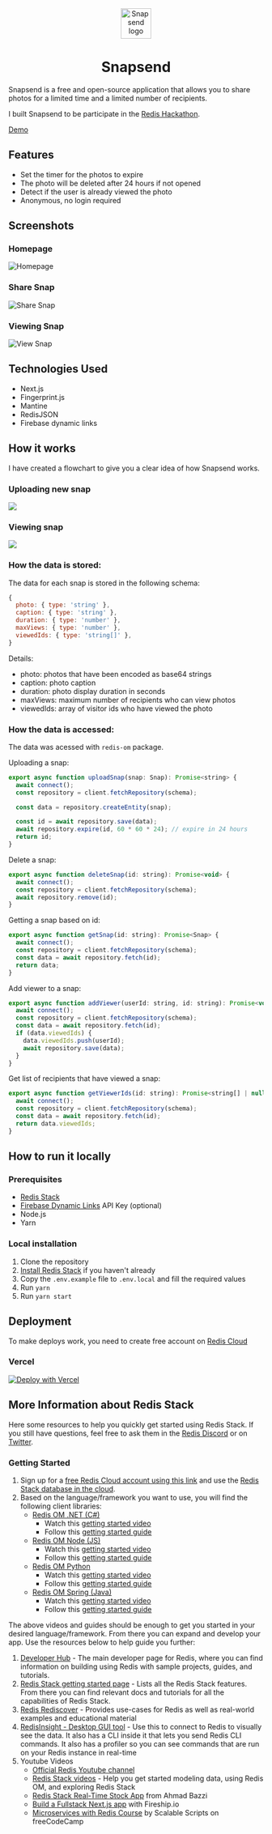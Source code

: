 <div align="center">
  <img alt="Snapsend logo" width=60 src="https://user-images.githubusercontent.com/67826350/187028090-5fa001bc-f35f-4b6b-8a3b-729fa6e4ec29.png">
  <h1>Snapsend</h1>
</div>

Snapsend is a free and open-source application that allows you to share photos for a limited time and a limited number of recipients.

I built Snapsend to be participate in the [Redis Hackathon](https://dev.to/devteam/announcing-the-redis-hackathon-on-dev-3248).

[Demo](https://Snapsend.wastu.dev)

## Features

- Set the timer for the photos to expire
- The photo will be deleted after 24 hours if not opened
- Detect if the user is already viewed the photo
- Anonymous, no login required

## Screenshots
### Homepage
![Homepage](https://user-images.githubusercontent.com/67826350/187028255-ab1d6f86-079d-4234-a493-8c2a5a8e32a9.png)
### Share Snap
![Share Snap](https://user-images.githubusercontent.com/67826350/187028137-1f2da01a-4bc9-4a54-b0fa-63f08e04e1d7.png)
### Viewing Snap
![View Snap](https://user-images.githubusercontent.com/67826350/187028140-0df30e0b-a159-49ac-a068-a17e6efe49bf.png)


## Technologies Used

- Next.js
- Fingerprint.js
- Mantine
- RedisJSON
- Firebase dynamic links

## How it works
I have created a flowchart to give you a clear idea of how Snapsend works.  
### Uploading new snap
[![](https://mermaid.ink/img/pako:eNplkluL20AMhf-KGFhoISHveWhpnMSlhHbpbl5q50Gx5fWwmdEwl7Yhzn-vfEm2tH4wM9YnnXOQL6rimtRSPTzAi0fXwvO6tHLpn09F1nodosFwgPn8Q5dTBMOWzh2s3uUMoWXntH15f29Z9Rxkl11PEsRW29frvZoNU75Z6mBd7NBFdod_is-_uINNoR9b0fmv2HqS3m3R4LLBeYUeMvRClfbN_Oh8sQ_kIbkTYy02CFzLkRdDDlhddIAvj_nH64hProtSZWx_ko8jDdrKS7hSHf4Gu6_icVIajEmajI3zFMLY2cvI581kg2wkH6BOHqNmO4NKsg8HtDUY_K1NMmCTOQrMDXiqtNPSFRaT8GaQ2U7zqpOuXodUEEgmHFOMbG_sdmDzYj-GrzHimKQ_HTHQxOUD97nIyZIYI3hqWaLvv--g8Wxgqz31OKzPFo2uYCfLPKiZMuQN6lr-mks_qVTixFCplnKsqcF0iqUq7VXQ5ESUNrWO7JXs7BRopjBFfjrbSi2jT3SD1hplieZOObQ_mG_36x-sdNid)](https://mermaid.live/edit#pako:eNplkluL20AMhf-KGFhoISHveWhpnMSlhHbpbl5q50Gx5fWwmdEwl7Yhzn-vfEm2tH4wM9YnnXOQL6rimtRSPTzAi0fXwvO6tHLpn09F1nodosFwgPn8Q5dTBMOWzh2s3uUMoWXntH15f29Z9Rxkl11PEsRW29frvZoNU75Z6mBd7NBFdod_is-_uINNoR9b0fmv2HqS3m3R4LLBeYUeMvRClfbN_Oh8sQ_kIbkTYy02CFzLkRdDDlhddIAvj_nH64hProtSZWx_ko8jDdrKS7hSHf4Gu6_icVIajEmajI3zFMLY2cvI581kg2wkH6BOHqNmO4NKsg8HtDUY_K1NMmCTOQrMDXiqtNPSFRaT8GaQ2U7zqpOuXodUEEgmHFOMbG_sdmDzYj-GrzHimKQ_HTHQxOUD97nIyZIYI3hqWaLvv--g8Wxgqz31OKzPFo2uYCfLPKiZMuQN6lr-mks_qVTixFCplnKsqcF0iqUq7VXQ5ESUNrWO7JXs7BRopjBFfjrbSi2jT3SD1hplieZOObQ_mG_36x-sdNid)
### Viewing snap
[![](https://mermaid.ink/img/pako:eNpVkbFuwjAQhl_l5BmkDkwZWkGTQopUVaUd2pjhiA9ikdip7UBR4N3rhKQ0nmzdZ__fnWuWakEsYDuDZQbvIVfg1zT5sGRAl6TAZQS5VPs1jMf3MLsCszq2UGbaaYhDOGAuxcOlK7Xc-UWf4TFZZfoIk7sJlLij9QD4JHuGMJmTayMO0kqnDUjRYWGLRfU0N4Ti5AE69hnR7Ymna0ZkjDbrQdUbzBPO207SXKZ7EmAb1iosYVM5pxXn3Z15e2eRTIX4pwK-P4EON2h7-0ULxk3_jZEF-q4wt1Dgz0Axvik-JyHl5AhWPvg6xuUA8qbL5I1cZRS8NkP1WWzECjIFSuF_p25wzvycCuIs8FtBW6xyxxlXF49WpdekSDTeLNh6IRoxrJxenVTKAmcq6qFQov_s4o8qUX1p3Z8vvzIaqZg)](https://mermaid.live/edit#pako:eNpVkbFuwjAQhl_l5BmkDkwZWkGTQopUVaUd2pjhiA9ikdip7UBR4N3rhKQ0nmzdZ__fnWuWakEsYDuDZQbvIVfg1zT5sGRAl6TAZQS5VPs1jMf3MLsCszq2UGbaaYhDOGAuxcOlK7Xc-UWf4TFZZfoIk7sJlLij9QD4JHuGMJmTayMO0kqnDUjRYWGLRfU0N4Ti5AE69hnR7Ymna0ZkjDbrQdUbzBPO207SXKZ7EmAb1iosYVM5pxXn3Z15e2eRTIX4pwK-P4EON2h7-0ULxk3_jZEF-q4wt1Dgz0Axvik-JyHl5AhWPvg6xuUA8qbL5I1cZRS8NkP1WWzECjIFSuF_p25wzvycCuIs8FtBW6xyxxlXF49WpdekSDTeLNh6IRoxrJxenVTKAmcq6qFQov_s4o8qUX1p3Z8vvzIaqZg)

### How the data is stored:

The data for each snap is stored in the following schema:

```js
{
  photo: { type: 'string' },
  caption: { type: 'string' },
  duration: { type: 'number' },
  maxViews: { type: 'number' },
  viewedIds: { type: 'string[]' },
}
```

Details:

- photo: photos that have been encoded as base64 strings
- caption: photo caption
- duration: photo display duration in seconds
- maxViews: maximum number of recipients who can view photos
- viewedIds: array of visitor ids who have viewed the photo

### How the data is accessed:

The data was acessed with `redis-om` package.

Uploading a snap:

```js
export async function uploadSnap(snap: Snap): Promise<string> {
  await connect();
  const repository = client.fetchRepository(schema);

  const data = repository.createEntity(snap);

  const id = await repository.save(data);
  await repository.expire(id, 60 * 60 * 24); // expire in 24 hours
  return id;
}
```

Delete a snap:

```js
export async function deleteSnap(id: string): Promise<void> {
  await connect();
  const repository = client.fetchRepository(schema);
  await repository.remove(id);
}
```

Getting a snap based on id:

```js
export async function getSnap(id: string): Promise<Snap> {
  await connect();
  const repository = client.fetchRepository(schema);
  const data = await repository.fetch(id);
  return data;
}
```

Add viewer to a snap:

```js
export async function addViewer(userId: string, id: string): Promise<void> {
  await connect();
  const repository = client.fetchRepository(schema);
  const data = await repository.fetch(id);
  if (data.viewedIds) {
    data.viewedIds.push(userId);
    await repository.save(data);
  }
}
```

Get list of recipients that have viewed a snap:

```js
export async function getViewerIds(id: string): Promise<string[] | null> {
  await connect();
  const repository = client.fetchRepository(schema);
  const data = await repository.fetch(id);
  return data.viewedIds;
}
```

## How to run it locally

### Prerequisites

- [Redis Stack](https://redis.io/docs/stack/get-started/install/)
- [Firebase Dynamic Links](https://firebase.google.com/docs/dynamic-links/create-manage-links#create_a_dynamic_link) API Key (optional)
- Node.js
- Yarn

### Local installation

1. Clone the repository
2. [Install Redis Stack](https://redis.io/docs/stack/get-started/install/) if you haven't already
3. Copy the `.env.example` file to `.env.local` and fill the required values
4. Run `yarn`
5. Run `yarn start`

## Deployment

To make deploys work, you need to create free account on [Redis Cloud](https://redis.info/try-free-dev-to)

### Vercel

[![Deploy with Vercel](https://vercel.com/button)](https://vercel.com/new/clone?repository-url=https%3A%2F%2Fgithub.com%2Fbagaswastu%2FSnapsend&env=REDIS_URL&envDescription=SHORTENER_API_KEY%20and%20SHORTENER_DOMAIN%20is%20optional.&envLink=https%3A%2F%2Ffirebase.google.com%2Fdocs%2Freference%2Fdynamic-links%2Flink-shortener&project-name=Snapsend&repo-name=Snapsend)

## More Information about Redis Stack

Here some resources to help you quickly get started using Redis Stack. If you still have questions, feel free to ask them in the [Redis Discord](https://discord.gg/redis) or on [Twitter](https://twitter.com/redisinc).

### Getting Started

1. Sign up for a [free Redis Cloud account using this link](https://redis.info/try-free-dev-to) and use the [Redis Stack database in the cloud](https://developer.redis.com/create/rediscloud).
1. Based on the language/framework you want to use, you will find the following client libraries:
   - [Redis OM .NET (C#)](https://github.com/redis/redis-om-dotnet)
     - Watch this [getting started video](https://www.youtube.com/watch?v=ZHPXKrJCYNA)
     - Follow this [getting started guide](https://redis.io/docs/stack/get-started/tutorials/stack-dotnet/)
   - [Redis OM Node (JS)](https://github.com/redis/redis-om-node)
     - Watch this [getting started video](https://www.youtube.com/watch?v=KUfufrwpBkM)
     - Follow this [getting started guide](https://redis.io/docs/stack/get-started/tutorials/stack-node/)
   - [Redis OM Python](https://github.com/redis/redis-om-python)
     - Watch this [getting started video](https://www.youtube.com/watch?v=PPT1FElAS84)
     - Follow this [getting started guide](https://redis.io/docs/stack/get-started/tutorials/stack-python/)
   - [Redis OM Spring (Java)](https://github.com/redis/redis-om-spring)
     - Watch this [getting started video](https://www.youtube.com/watch?v=YhQX8pHy3hk)
     - Follow this [getting started guide](https://redis.io/docs/stack/get-started/tutorials/stack-spring/)

The above videos and guides should be enough to get you started in your desired language/framework. From there you can expand and develop your app. Use the resources below to help guide you further:

1. [Developer Hub](https://redis.info/devhub) - The main developer page for Redis, where you can find information on building using Redis with sample projects, guides, and tutorials.
1. [Redis Stack getting started page](https://redis.io/docs/stack/) - Lists all the Redis Stack features. From there you can find relevant docs and tutorials for all the capabilities of Redis Stack.
1. [Redis Rediscover](https://redis.com/rediscover/) - Provides use-cases for Redis as well as real-world examples and educational material
1. [RedisInsight - Desktop GUI tool](https://redis.info/redisinsight) - Use this to connect to Redis to visually see the data. It also has a CLI inside it that lets you send Redis CLI commands. It also has a profiler so you can see commands that are run on your Redis instance in real-time
1. Youtube Videos
   - [Official Redis Youtube channel](https://redis.info/youtube)
   - [Redis Stack videos](https://www.youtube.com/watch?v=LaiQFZ5bXaM&list=PL83Wfqi-zYZFIQyTMUU6X7rPW2kVV-Ppb) - Help you get started modeling data, using Redis OM, and exploring Redis Stack
   - [Redis Stack Real-Time Stock App](https://www.youtube.com/watch?v=mUNFvyrsl8Q) from Ahmad Bazzi
   - [Build a Fullstack Next.js app](https://www.youtube.com/watch?v=DOIWQddRD5M) with Fireship.io
   - [Microservices with Redis Course](https://www.youtube.com/watch?v=Cy9fAvsXGZA) by Scalable Scripts on freeCodeCamp
